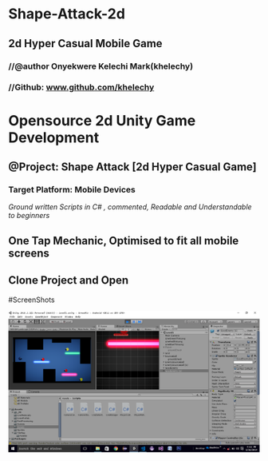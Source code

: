# Shape-Attack-2d
## 2d Hyper Casual Mobile Game
### //@author Onyekwere Kelechi Mark(khelechy)
### //Github: www.github.com/khelechy



# Opensource 2d Unity Game Development



## @Project: Shape Attack [2d Hyper Casual Game]
### Target Platform: Mobile Devices

_*Ground written Scripts in C# , commented, Readable and Understandable to beginners*_

## One Tap Mechanic, Optimised to fit all mobile screens

## Clone Project and Open


#ScreenShots

![Editor](https://github.com/Khelechy/Bubble-Burst-2d/blob/master/editor.png)




